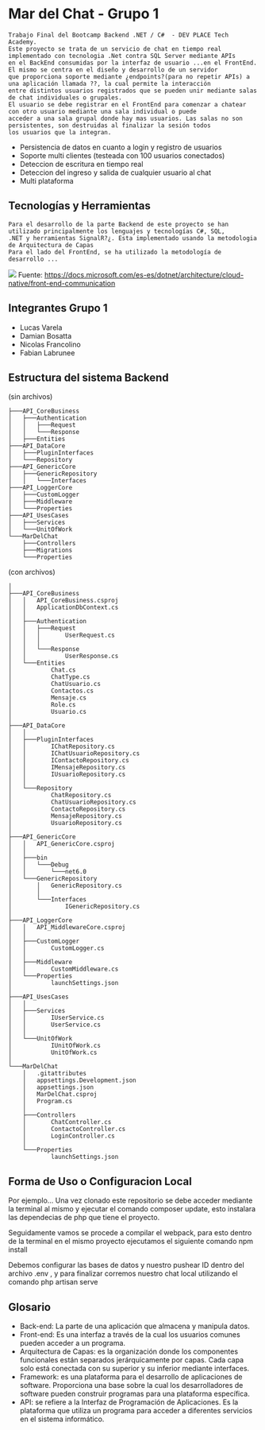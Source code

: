 # Mar del Chat - Grupo 1 #
	Trabajo Final del Bootcamp Backend .NET / C#  - DEV PLACE Tech Academy.
	Este proyecto se trata de un servicio de chat en tiempo real implementado con tecnologia .Net contra SQL Server mediante APIs
	en el BackEnd consumidas por la interfaz de usuario ...en el FrontEnd. El mismo se centra en el diseño y desarrollo de un servidor 
	que proporciona soporte mediante ¿endpoints?(para no repetir APIs) a una aplicación llamada ??, la cual permite la interacción 
	entre distintos usuarios registrados que se pueden unir mediante salas de chat individuales o grupales.
	El usuario se debe registrar en el FrontEnd para comenzar a chatear con otro usuario mediante una sala individual o puede 
	acceder a una sala grupal donde hay mas usuarios. Las salas no son persistentes, son destruidas al finalizar la sesión todos
	los usuarios que la integran.
- Persistencia de datos en cuanto a login y registro de usuarios
- Soporte multi clientes (testeada con 100 usuarios conectados)
- Deteccion de escritura en tiempo real
- Deteccion del ingreso y salida de cualquier usuario al chat
- Multi plataforma
	
## Tecnologías y Herramientas ##
	Para el desarrollo de la parte Backend de este proyecto se han utilizado principalmente los lenguajes y tecnologías C#, SQL,
	.NET y herramientas SignalR?¿. Esta implementado usando la metodologia de Arquitectura de Capas
	Para el lado del FrontEnd, se ha utilizado la metodología de desarrollo ... 
![](https://docs.microsoft.com/es-es/dotnet/architecture/cloud-native/media/direct-client-to-service-communication.png)
Fuente: https://docs.microsoft.com/es-es/dotnet/architecture/cloud-native/front-end-communication

## Integrantes Grupo 1 ##
- Lucas Varela 
- Damian Bosatta 
- Nicolas Francolino 
- Fabian Labrunee 

## Estructura del sistema Backend ##
(sin archivos)
```
├───API_CoreBusiness  
│   ├───Authentication  
│   │   ├───Request  
│   │   └───Response  
│   ├───Entities  
├───API_DataCore  
│   ├───PluginInterfaces  
│   └───Repository  
├───API_GenericCore  
│   ├───GenericRepository  
│   │   └───Interfaces  
├───API_LoggerCore  
│   ├───CustomLogger  
│   ├───Middleware  
│   └───Properties  
├───API_UsesCases  
│   ├───Services  
│   └───UnitOfWork  
└───MarDelChat  
    ├───Controllers  
    ├───Migrations  
    └───Properties  
```
(con archivos)
```
│   
├───API_CoreBusiness
│   │   API_CoreBusiness.csproj
│   │   ApplicationDbContext.cs 
│   │   
│   ├───Authentication
│   │   ├───Request
│   │   │       UserRequest.cs
│   │   │       
│   │   └───Response
│   │           UserResponse.cs
│   └───Entities
│           Chat.cs
│           ChatType.cs
│           ChatUsuario.cs
│           Contactos.cs
│           Mensaje.cs
│           Role.cs
│           Usuario.cs 
│    
├───API_DataCore 
│   │           
│   ├───PluginInterfaces
│   │       IChatRepository.cs
│   │       IChatUsuarioRepository.cs
│   │       IContactoRepository.cs
│   │       IMensajeRepository.cs
│   │       IUsuarioRepository.cs
│   │       
│   └───Repository
│           ChatRepository.cs
│           ChatUsuarioRepository.cs
│           ContactoRepository.cs
│           MensajeRepository.cs
│           UsuarioRepository.cs
│           
├───API_GenericCore
│   │   API_GenericCore.csproj
│   │   
│   ├───bin
│   │   └───Debug
│   │       └───net6.0
│   └───GenericRepository
│       │   GenericRepository.cs
│       │   
│       └───Interfaces
│               IGenericRepository.cs
│                
├───API_LoggerCore
│   │   API_MiddlewareCore.csproj
│   │   
│   ├───CustomLogger
│   │       CustomLogger.cs
│   │       
│   ├───Middleware
│   │       CustomMiddleware.cs
│   └───Properties
│           launchSettings.json
│           
├───API_UsesCases
│   │           
│   ├───Services
│   │       IUserService.cs
│   │       UserService.cs
│   │       
│   └───UnitOfWork
│           IUnitOfWork.cs
│           UnitOfWork.cs
│           
└───MarDelChat
    │   .gitattributes
    │   appsettings.Development.json
    │   appsettings.json
    │   MarDelChat.csproj
    │   Program.cs
    │
    ├───Controllers
    │       ChatController.cs
    │       ContactoController.cs
    │       LoginController.cs 
    │       
    └───Properties
            launchSettings.json
```
## Forma de Uso o Configuracion Local ##
Por ejemplo...
Una vez clonado este repositorio se debe acceder mediante la terminal al mismo y ejecutar el comando composer update, esto instalara las dependecias de php que tiene el proyecto.

Seguidamente vamos se procede a compilar el webpack, para esto dentro de la terminal en el mismo proyecto ejecutamos el siguiente comando npm install

Debemos configurar las bases de datos y nuestro pushear ID dentro del archivo .env , y para finalizar corremos nuestro chat local utilizando el comando php artisan serve
## Glosario ##
- Back-end: La parte de una aplicación que almacena y manipula datos.
- Front-end: Es una interfaz a través de la cual los usuarios comunes pueden acceder a un programa. 
- Arquitectura de Capas: es la organización donde los componentes funcionales están separados jerárquicamente por capas. Cada capa solo está conectada con su superior y su inferior mediante interfaces.
- Framework: es una plataforma para el desarrollo de aplicaciones de software. Proporciona una base sobre la cual los desarrolladores de software pueden construir programas para una plataforma específica. 
- API: se refiere a la Interfaz de Programación de Aplicaciones. Es la plataforma que utiliza un programa para acceder a diferentes servicios en el sistema informático. 
